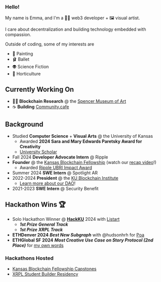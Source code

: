 ### Hello!

My name is Emma, and I'm a 👩‍💻 web3 developer + 🖼️ visual artist.

I care about decentralization and building technology embedded with compassion.

Outside of coding, some of my interests are 
- 🎨 Painting
- 🩰 Ballet 
- 👽 Science Fiction
- 🌱 Horticulture

## Currently Working On
- 👩‍🔬 **Blockchain Research** @ the [Spencer Museum of Art](https://spencerart.ku.edu/)
- ☕️ **Building** [Community.cafe](https://community.cafe/)

## Background

- Studied **Computer Science** + **Visual Arts** @ the University of Kansas
    - Awarded **2024 Sara and Mary Edwards Paretsky Award for Creativity**
    - [University Scholar](https://honors.ku.edu/explore/opportunities/university-scholars-and-global-scholars)
- Fall 2024 **Developer Advocate Intern** @ Ripple
- **Founder** @ the [Kansas Blockchain Fellowship](https://www.kansasblockchain.org/) (watch our [recap video](https://www.youtube.com/watch?v=NCb_VALLJcw)!)
    - Awarded [Ripple UBRI Impact Award](https://i2s-research.ku.edu/news/article/ku-student-receives-leadership-award-for-blockchain-research-initiative-on-international-stage)
- Summer 2024 **SWE Intern** @ Spotlight AR
- 2022-2024 **President** @ the [KU Blockchain Institute](https://www.kublockchain.com/)
    - [Learn more about our DAO](https://docs.kublockchain.com/)!
- 2021-2023 **SWE Intern** @ Security Benefit


## Hackathon Wins 🏆

- Solo Hackathon Winner @ **[HackKU]([url](https://hackku.org/))** 2024 with [Listart](https://devpost.com/software/listart)
    - ***1st Prize General Track***
    - ***1st Prize XRPL Track***
- **ETHDenver 2024** ***Best New Subgraph*** with @hudsonhrh for [Poa](https://poa.community/)
- **ETHGlobal SF 2024** ***Most Creative Use Case on Story Protocol (2nd Place)*** for [my own words](https://ethglobal.com/showcase/my-own-words-9uap2)

### Hackathons Hosted
- [Kansas Blockchain Fellowship Capstones](https://kbf-capstones-24.devpost.com/)
- [XRPL Student Builder Residency](https://www.linkedin.com/posts/ripple-xrpl_introducing-the-xrpl-student-builder-residency-activity-7249516044686352385-ykRG/)






<!--
**emmanasseri/emmanasseri** is a ✨ _special_ ✨ repository because its `README.md` (this file) appears on your GitHub profile.

Here are some ideas to get you started:

- 🔭 I’m currently working on ...
- 🌱 I’m currently learning ...
- 👯 I’m looking to collaborate on ...
- 🤔 I’m looking for help with ...
- 💬 Ask me about ...
- 📫 How to reach me: ...
- 😄 Pronouns: ...
- ⚡ Fun fact: ...
-->
